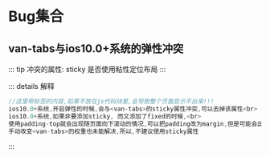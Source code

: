 # Bug集合

## van-tabs与ios10.0+系统的弹性冲突


::: tip 冲突的属性:
sticky	是否使用粘性定位布局
:::

::: details 解释
```js
//这里带标签的内容,如果不放在js代码块里,会导致整个页面显示不出来!!!
ios10.0+系统,开启弹性的时候,会与<van-tabs>的sticky属性冲突,可以去掉该属性<br>
ios10.0+系统,如果非要添加sticky, 而又添加了fixed的时候,<br>
使用padding-top就会出现随页面向下滚动的情况,可以把padding改为margin,但是可能会出现滚动内容的权重比<van-tabs>高,而导致覆盖的情况. <br>
手动改变<van-tabs>的权重也未能解决,所以,不建议使用sticky属性
```
:::

